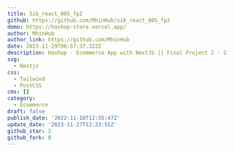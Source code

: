 ```yaml
---
title: Sib_react_005_fp2
github: https://github.com/MhinHub/sib_react_005_fp2
demo: https://hashop-store.vercel.app/
author: MhinHub
author_link: https://github.com/MhinHub
date: 2023-11-29T06:57:37.322Z
description: Hashop - Ecommerce App with NextJS || Final Project 2 - SIB React Hacktiv8
ssg:
  - Nextjs
css:
  - Tailwind
  - PostCSS
cms: []
category:
  - Ecommerce
draft: false
publish_date: '2022-11-10T12:55:47Z'
update_date: '2023-11-27T12:23:55Z'
github_star: 2
github_fork: 0
---
```

